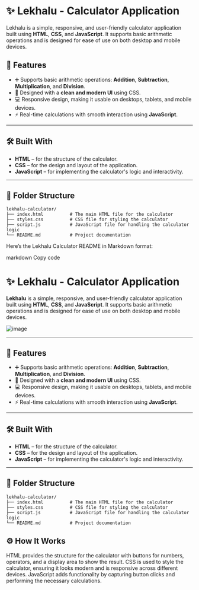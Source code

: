 # ✨ Lekhalu - Calculator Application

   Lekhalu is a simple, responsive, and user-friendly calculator application built using **HTML**, **CSS**, and **JavaScript**. It supports basic arithmetic operations and is designed for ease of 
   use on both desktop and mobile devices.

## 🚀 Features

- ➕ Supports basic arithmetic operations: **Addition**, **Subtraction**, **Multiplication**, and **Division**.
- 🎨 Designed with a **clean and modern UI** using CSS.
- 💻 Responsive design, making it usable on desktops, tablets, and mobile devices.
- ⚡ Real-time calculations with smooth interaction using **JavaScript**.

---

## 🛠️ Built With

- **HTML** – for the structure of the calculator.
- **CSS** – for the design and layout of the application.
- **JavaScript** – for implementing the calculator's logic and interactivity.

---

## 📂 Folder Structure

    lekhalu-calculator/
    ├── index.html          # The main HTML file for the calculator
    ├── styles.css          # CSS file for styling the calculator
    ├── script.js           # JavaScript file for handling the calculator logic
    └── README.md           # Project documentation


Here’s the Lekhalu Calculator README in Markdown format:

markdown
Copy code
# ✨ Lekhalu - Calculator Application

**Lekhalu** is a simple, responsive, and user-friendly calculator application built using **HTML**, **CSS**, and **JavaScript**. It supports basic arithmetic operations and is designed for ease of use on both desktop and mobile devices.

![image](https://github.com/user-attachments/assets/295ac47d-f04d-44b9-b305-14c2e3eebe49)

---

## 🚀 Features

- ➕ Supports basic arithmetic operations: **Addition**, **Subtraction**, **Multiplication**, and **Division**.
- 🎨 Designed with a **clean and modern UI** using CSS.
- 💻 Responsive design, making it usable on desktops, tablets, and mobile devices.
- ⚡ Real-time calculations with smooth interaction using **JavaScript**.

---

## 🛠️ Built With

- **HTML** – for the structure of the calculator.
- **CSS** – for the design and layout of the application.
- **JavaScript** – for implementing the calculator's logic and interactivity.

---

## 📂 Folder Structure

    lekhalu-calculator/
    ├── index.html          # The main HTML file for the calculator
    ├── styles.css          # CSS file for styling the calculator
    ├── script.js           # JavaScript file for handling the calculator logic
    └── README.md           # Project documentation
    
## ⚙️ How It Works

HTML provides the structure for the calculator with buttons for numbers, operators, and a display area to show the result.
CSS is used to style the calculator, ensuring it looks modern and is responsive across different devices.
JavaScript adds functionality by capturing button clicks and performing the necessary calculations.

